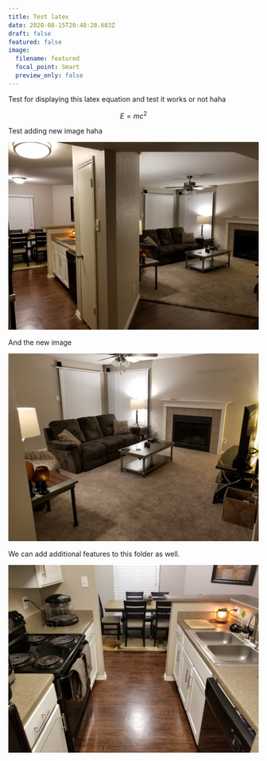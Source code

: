 ```yaml
---
title: Test latex
date: 2020-08-15T20:48:28.683Z
draft: false
featured: false
image:
  filename: featured
  focal_point: Smart
  preview_only: false
---
```

Test for displaying this latex equation and test it works or not haha

$$E = mc^2$$

Test adding new image haha 

![alternative text for search engines](1.jpg)

And the new image

![alternative text for search engines](2.jpg)

We can add additional features to this folder as well.

![alternative text for search engines](5.jpg)
